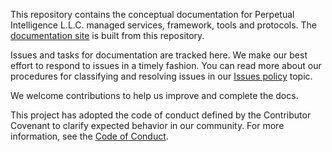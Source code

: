 This repository contains the conceptual documentation for Perpetual Intelligence L.L.C. managed services, framework, tools and protocols. The [documentation site](https://docs.perpetualintelligence.com) is built from this repository.

Issues and tasks for documentation are tracked here. We make our best effort to respond to issues in a timely fashion. You can read more about our procedures for classifying and resolving issues in our [Issues policy](https://github.com/perpetualintelligence/terms/blob/main/issues-policy.md) topic.

We welcome contributions to help us improve and complete the docs. 

This project has adopted the code of conduct defined by the Contributor Covenant to clarify expected behavior in our community.
For more information, see the [Code of Conduct](https://github.com/perpetualintelligence/terms/blob/main/CODE_OF_CONDUCT.md).
